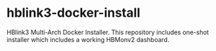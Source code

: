 # hblink3-docker-install
HBlink3 Multi-Arch Docker Installer. This repository includes one-shot installer which includes a working HBMonv2 dashboard.
